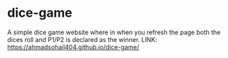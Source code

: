 # dice-game
A simple dice game website where in when you refresh the page both the dices roll and P1/P2 is declared as the winner.
LINK: https://ahmadsohail404.github.io/dice-game/
